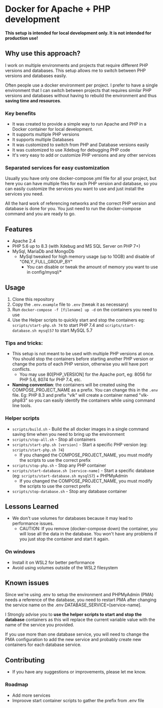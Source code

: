 # Docker for Apache + PHP development

__This setup is intended for local development only. It is not intended for production use!__

## Why use this approach?

I work on multiple environments and projects that require different PHP versions and databases. This setup allows me to switch between PHP versions and databases easily.

Often people use a docker environment per project. I prefer to have a single environment that I can switch between projects that requires similar PHP versions and databases without having to rebuild the environment and thus **saving time and resources**.

### Key benefits

- It was created to provide a simple way to run Apache and PHP in a Docker container for local development.
- It supports multiple PHP versions
- It supports multiple Databases
- It was customized to switch from PHP and Database versions easily
- It was customized to use Xdebug for debugging PHP code
- It's very easy to add or customize PHP versions and any other services

### Separated services for easy customization

Usually you have only one docker-compose.yml file for all your project, but here you can have multiple files for each PHP version and database, so you can easily customize the services you want to use and just install the services you need.

All the hard work of referencing networks and the correct PHP version and database is done for you. You just need to run the docker-compose command and you are ready to go.

## Features

- Apache 2.4
- PHP 5.6 up to 8.3 (with Xdebug and MS SQL Server on PHP 7+)
- MySql, MariaDb and MongoDb
  - MySql tweaked for high memory usage (up to 10GB) and disable of "ONLY_FULL_GROUP_BY"
    - You can disable or tweak the amount of memory you want to use in config/mysql/*

## Usage

1. Clone this repository
2. Copy the `.env.example` file to `.env` (tweak it as necessary)
3. Run `docker-compose -f [filename] up -d` on the containers you need to use
4. Use the Helper scripts to quickly start and stop the containers eg: `scripts/start-php.sh 74` to start PHP 7.4 and `scripts/start-database.sh mysql57` to start MySQL 5.7

### Tips and tricks:

- This setup is not meant to be used with multiple PHP versions at once. You should stop the containers before starting another PHP version or change the ports of each PHP version, otherwise you will have port conflicts.
  - You may use 80[PHP_VERSION] for the Apache port, eg: 8056 for PHP 5.6, 8074 for PHP 7.4, etc.
- **Naming convention**: the containers will be created using the COMPOSE_PROJECT_NAME as a prefix. You can change this in the `.env` file. Eg: PHP 8.3 and prefix "vlk" will create a container named "vlk-php83" so you can easily identify the containers while using command line tools.
  

### Helper scripts

- `scripts/build.sh` - Build the all docker images in a single command saving time when you need to bring up the environment
- `scripts/stop-all.sh` - Stop all containers
- `scripts/start-php.sh [version]` - Start a specific PHP version (eg: `scripts/start-php.sh 74`)
  - If you changed the COMPOSE_PROJECT_NAME, you must modify the scripts to use the correct prefix
- `scripts/stop-php.sh` - Stop any PHP container
- `scripts/start-database.sh [service-name]` - Start a specific database (eg: `scripts/start-database.sh mysql57`) + PHPMyAdmin
  - If you changed the COMPOSE_PROJECT_NAME, you must modify the scripts to use the correct prefix
- `scripts/stop-database.sh` - Stop any database container

## Lessons Learned

- We don't use volumes for databases because it may lead to performance issues.
  - CAUTION: If you remove (docker-compose down) the container, you will lose all the data in the database. You won't have any problems if you just stop the container and start it again.

### On windows

- Install it on WSL2 for better performance
- Avoid using volumes outside of the WSL2 filesystem

## Known issues

Since we're using .env to setup the environment and PHPMyAdmin (PMA) needs a reference of the database, you need to restart PMA after changing the service name on the .env DATABASE_SERVICE=[service-name]. 

I Strongly advise you to **use the helper scripts to start and stop the database** containers as this will replace the current variable value with the name of the service you provided.

If you use more than one database service, you will need to change the PMA configuration to add the new service and probably create new containers for each database service.

## Contributing

- If you have any suggestions or improvements, please let me know.


### Roadmap

- Add more services
- Improove start container scripts to gather the prefix from .env file
